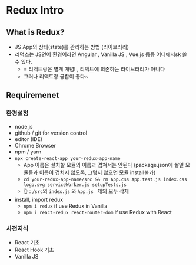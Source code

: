 #  Redux Intro

##  What is Redux? 

- JS App의 상태(state)를 관리하는 방법 (라이브러리)
- 리덕스는 JS언어 환경이라면 Angular , Vaniila JS , Vue.js 등등 어디에서sk 쓸 수 있다. 
  - = 리액트랑은 별개 개념! , 리액트에 의존하는 라이브러리가 아니다 
  - 그러나 리액트랑 궁합이 좋다~

##  Requiremenet 

###  환경설정

- node.js 
- github / git for version control
- editor (IDE)
- Chrome Browser
- npm / yarn 
- `npx create-react-app your-redux-app-name`
  - App 이름은 설치할 모듈의 이름과 겹쳐서는 안된다 (package.json에 쌓일 모듈들과 이름이 겹치지 않도록, 그렇지 않으면 모듈 install불가)
  - `cd your-redux-app-name/src && rm App.css App.test.js index.css logo.svg serviceWorker.js setupTests.js`
  - 👆 :  `/src`의 `index.js` 와 `App.js ` 제외 모두 삭제  
- install, import redux
  - `npm i redux` if use Redux in Vanilla 
  - `npm i react-redux react-router-dom` if use Redux with React

###  사전지식 

- React 기초 
- React Hook 기초 
- Vanilla JS

